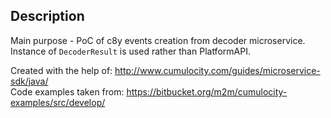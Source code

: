 ## Description
Main purpose - PoC of c8y events creation from decoder microservice.
Instance of `DecoderResult` is used rather than PlatformAPI.

Created with the help of: http://www.cumulocity.com/guides/microservice-sdk/java/  <br>
Code examples taken from: https://bitbucket.org/m2m/cumulocity-examples/src/develop/
